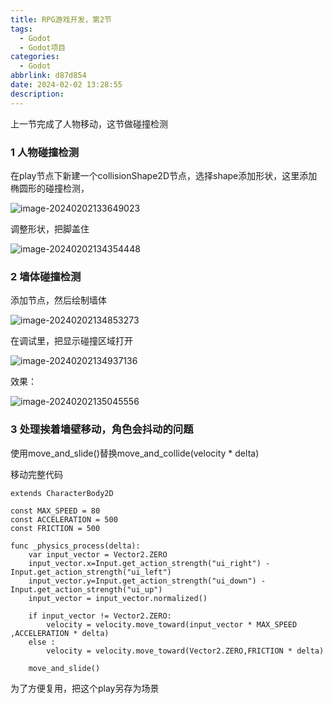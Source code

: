 ```yaml
---
title: RPG游戏开发，第2节
tags:
  - Godot
  - Godot项目
categories:
  - Godot
abbrlink: d87d854
date: 2024-02-02 13:28:55
description:
---
```


上一节完成了人物移动，这节做碰撞检测

### 1 人物碰撞检测

在play节点下新建一个collisionShape2D节点，选择shape添加形状，这里添加椭圆形的碰撞检测，

![image-20240202133649023](http://cdn.this0.com/blog/img/image-20240202133649023.png)

调整形状，把脚盖住

![image-20240202134354448](http://cdn.this0.com/blog/img/image-20240202134354448.png?OSSAccessKeyId=LTAI5tAje5MhbPSKCC6QdGZb&Expires=9000000001&Signature=hjQJoM1DlPxsnX34LFeHCb15DMI=&x-oss-process=style/cdn.this0)

### 2 墙体碰撞检测

添加节点，然后绘制墙体

![image-20240202134853273](http://cdn.this0.com/blog/img/image-20240202134853273.png?OSSAccessKeyId=LTAI5tAje5MhbPSKCC6QdGZb&Expires=9000000001&Signature=Q9CgVIGzwryuxmu5Ord5TbWDXZY=&x-oss-process=style/cdn.this0)

在调试里，把显示碰撞区域打开

![image-20240202134937136](http://cdn.this0.com/blog/img/image-20240202134937136.png?OSSAccessKeyId=LTAI5tAje5MhbPSKCC6QdGZb&Expires=9000000001&Signature=g59C9LN/YE/r2szuOCAIa7S2uHk=&x-oss-process=style/cdn.this0)

效果：

![image-20240202135045556](http://cdn.this0.com/blog/img/image-20240202135045556.png?OSSAccessKeyId=LTAI5tAje5MhbPSKCC6QdGZb&Expires=9000000001&Signature=2LflIEdh8EnAGgohTmhtPGLzUZg=&x-oss-process=style/cdn.this0)

### 3 处理挨着墙壁移动，角色会抖动的问题

使用move_and_slide()替换move_and_collide(velocity * delta)

移动完整代码

```
extends CharacterBody2D

const MAX_SPEED = 80
const ACCELERATION = 500
const FRICTION = 500

func _physics_process(delta):
	var input_vector = Vector2.ZERO
	input_vector.x=Input.get_action_strength("ui_right") - Input.get_action_strength("ui_left")
	input_vector.y=Input.get_action_strength("ui_down") - Input.get_action_strength("ui_up")
	input_vector = input_vector.normalized()
	
	if input_vector != Vector2.ZERO:
		velocity = velocity.move_toward(input_vector * MAX_SPEED ,ACCELERATION * delta) 
	else :
		velocity = velocity.move_toward(Vector2.ZERO,FRICTION * delta)
	
	move_and_slide()

```

为了方便复用，把这个play另存为场景
